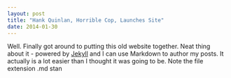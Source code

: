 ```yaml
---
layout: post
title: "Hank Quinlan, Horrible Cop, Launches Site"
date: 2014-01-30
---
```


Well. Finally got around to putting this old website together. Neat thing about it - powered by [Jekyll](http://jekyllrb.com) and I can use Markdown to author my posts. It actually is a lot easier than I thought it was going to be.
Note the file extension .md stan
